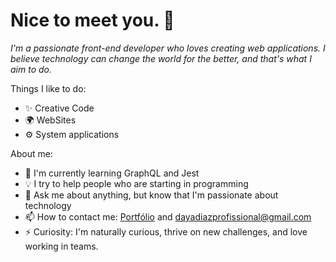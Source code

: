 # Nice to meet you. 👋

*I'm a passionate front-end developer who loves creating web applications. I believe technology can change the world for the better, and that's what I aim to do.*

Things I like to do:

- ✨ Creative Code
- 🌍 WebSites
- ⚙️ System applications

About me:

- 🌱 I'm currently learning GraphQL and Jest
- 💡 I try to help people who are starting in programming
- 💬 Ask me about anything, but know that I'm passionate about technology
- 📫 How to contact me: [Portfólio](https://main--statuesque-dusk-0f6ed3.netlify.app/) and dayadiazprofissional@gmail.com
- ⚡ Curiosity: I'm naturally curious, thrive on new challenges, and love working in teams.
